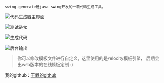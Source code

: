     swing-generate是java swing开发的一款代码生成工具。

![代码生成器主界面][1]


![测试链接][2]


![生成代码][3]


![后台输出][4]


> 你可以修改模板文件进行自定义，这里使用的是velocity模板引擎，
后期会出web版本的在线模板定制 :) 

我的github：[王爵的github][5]


  [1]: https://i.imgur.com/OnJHmpt.png
  [2]: https://i.imgur.com/HIypWqD.png
  [3]: https://i.imgur.com/Fu4IcsC.png
  [4]: https://i.imgur.com/FXb7cyR.png
  [5]: https://github.com/biezhi
